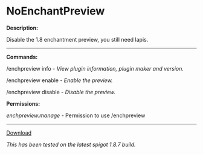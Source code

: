 # NoEnchantPreview

**Description:**

Disable the 1.8 enchantment preview, you still need lapis.

___

**Commands:**

/enchpreview info - *View plugin information, plugin maker and version.*

/enchpreview enable - *Enable the preview.*

/enchpreview disable - *Disable the preview.*

**Permissions:**

*enchpreview.manage* - Permission to use /enchpreview

___

[Download](https://github.com/LeonTG77/NoEnchantPreview/releases)

*This has been tested on the latest spigot 1.8.7 build.*
